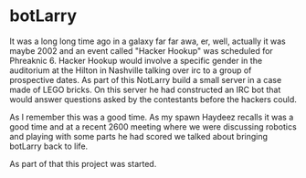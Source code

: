 # botLarry

It was a long long time ago in a galaxy far far awa, er, well, actually it was maybe 2002 and an event called "Hacker Hookup" was scheduled for Phreaknic 6.  Hacker Hookup would involve a specific gender in the auditorium at the Hilton in Nashville talking over irc to a group of prospective dates.  As part of this NotLarry build a small server in a case made of LEGO bricks.  On this server he had constructed an IRC bot that would answer questions asked by the contestants before the hackers could.

As I remember this was a good time.  As my spawn Haydeez recalls it was a good time and at a recent 2600 meeting where we were discussing robotics and playing with some parts he had scored we talked about bringing botLarry back to life.

As part of that this project was started.
